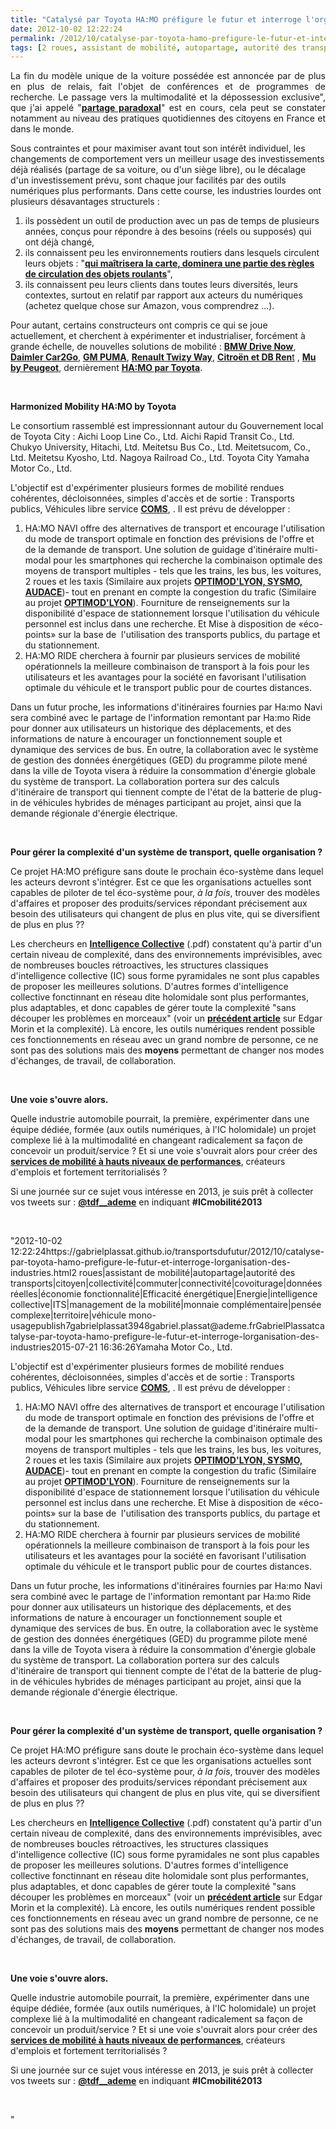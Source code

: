 ```yaml
---
title: "Catalysé par Toyota HA:MO préfigure le futur et interroge l'organisation des industries"
date: 2012-10-02 12:22:24
permalink: /2012/10/catalyse-par-toyota-hamo-prefigure-le-futur-et-interroge-lorganisation-des-industries.html
tags: [2 roues, assistant de mobilité, autopartage, autorité des transports, citoyen, collectivité, commuter, connectivité, covoiturage, données réelles, économie fonctionnalité, Efficacité énergétique, Energie, intelligence collective, ITS, management de la mobilité, monnaie complémentaire, pensée complexe, territoire, véhicule mono-usage]
---
```


<p style="text-align: justify">La fin du modèle unique de la voiture possédée est annoncée par de plus en plus de relais, fait l'objet de conférences et de programmes de recherche. Le passage vers la multimodalité et la dépossession exclusive", que j'ai appelé "<a href="https://gabrielplassat.github.io/transportsdufutur/2012/07/lavenir-de-lautomobile.html"" target=""_blank""><strong>partage paradoxal</strong></a>" est en cours, cela peut se constater notamment au niveau des pratiques quotidiennes des citoyens en France et dans le monde.</p> <p style=""text-align: justify"">Sous contraintes et pour maximiser avant tout son intérêt individuel, les changements de comportement vers un meilleur usage des investissements déjà réalisés (partage de sa voiture, ou d'un siège libre), ou le décalage d'un investissement prévu, sont chaque jour facilités par des outils numériques plus performants. Dans cette course, les industries lourdes ont plusieurs désavantages structurels : </p>   <!--more-->  <ol> <li>ils possèdent un outil de production avec un pas de temps de plusieurs années, conçus pour répondre à des besoins (réels ou supposés) qui ont déjà changé,</li> <li>ils connaissent peu les environnements routiers dans lesquels circulent leurs objets : "<a href="https://gabrielplassat.github.io/transportsdufutur/2012/09/lindustrie-automobile-a-choisi-de-concevoir-developper-et-commercialiser-des-produits-qui-sadaptent-a-tous-les-territoires.html"" target=""_blank""><strong>qui maîtrisera la carte, dominera une partie des règles de circulation des objets roulants</strong></a>",</li> <li>ils connaissent peu leurs clients dans toutes leurs diversités, leurs contextes, surtout en relatif par rapport aux acteurs du numériques (achetez quelque chose sur Amazon, vous comprendrez ...).</li> </ol> <p style=""text-align: justify"">Pour autant, certains constructeurs ont compris ce qui se joue actuellement, et cherchent à expérimenter et industrialiser, forcément à grande échelle, de nouvelles solutions de mobilité : <a href=""https://www.drive-now.com/international?language=en_GB&L=1"" target=""_blank""><strong>BMW Drive Now</strong></a>, <a href=""http://www.car2go.com/"" target=""_blank""><strong>Daimler Car2Go</strong></a>, <a href=""http://wheels.blogs.nytimes.com/2010/03/24/g-m-en-v-sharpening-the-focus-of-future-urban-mobility/"" target=""_blank""><strong>GM PUMA</strong></a>, <a href=""http://www.twizyway.com/"" target=""_blank""><strong>Renault Twizy Way</strong></a>, <a href=""http://www.technologicvehicles.com/fr/actualite-mobilite-verte/1846/500-citroen-c-zero-en-auto-partage-a-berlin-d"" target=""_blank""><strong>Citroën et DB Ren</strong></a><a href=""http://www.technologicvehicles.com/fr/actualite-mobilite-verte/1846/500-citroen-c-zero-en-auto-partage-a-berlin-d"" target=""_blank"">t</a> , <a href=""http://www.mu.peugeot.fr/"" target=""_blank""><strong>Mu by Peugeot</strong></a>, dernièrement <a href=""http://www.stockwatch.com/News/Item.aspx?bid=U-JCN25728-U:TOYOF-20120930&symbol=TOYOF&news_region=U"" target=""_blank""><strong>HA:MO par Toyota</strong></a>.</p> <p> </p> <p><strong>Harmonized Mobility HA:MO by Toyota</strong></p> <p>Le consortium rassemblé est impressionnant autour du Gouvernement local de Toyota City : Aichi Loop Line Co., Ltd. Aichi Rapid Transit Co., Ltd. Chukyo University, Hitachi, Ltd. Meitetsu Bus Co., Ltd. Meitetsucom, Co., Ltd. Meitetsu Kyosho, Ltd. Nagoya Railroad Co., Ltd. Toyota City Yamaha Motor Co., Ltd. </p> <p style=""text-align: justify"">L'objectif est d'expérimenter plusieurs formes de mobilité rendues cohérentes, décloisonnées, simples d'accès et de sortie : Transports publics, Véhicules libre service <a href=""http://www.toyota-body.co.jp/english/products/ev.html"" target=""_blank""><strong>COMS</strong></a>, . Il est prévu de développer :</p> <ol style=""text-align: justify""> <li>HA:MO NAVI offre des alternatives de transport et encourage l'utilisation du mode de transport optimale en fonction des prévisions de l'offre et de la demande de transport. Une solution de guidage d'itinéraire multi-modal pour les smartphones qui recherche la combinaison optimale des moyens de transport multiples - tels que les trains, les bus, les voitures, 2 roues et les taxis (Similaire aux projets <a href="https://gabrielplassat.github.io/transportsdufutur/2012/09/5-projets-retenus-dans-la-cadre-de-lami-mobilite-quotidienne-et-acheminement-final-des-marchandises.html"" target=""_blank""><strong>OPTIMOD'LYON, SYSMO, AUDACE</strong></a>)- tout en prenant en compte la congestion du trafic (Similaire au projet <a href="https://gabrielplassat.github.io/transportsdufutur/2012/09/5-projets-retenus-dans-la-cadre-de-lami-mobilite-quotidienne-et-acheminement-final-des-marchandises.html"" target=""_blank""><strong>OPTIMOD'LYON</strong></a>). Fourniture de renseignements sur la disponibilité d'espace de stationnement lorsque l'utilisation du véhicule personnel est inclus dans une recherche. Et Mise à disposition de «éco-points» sur la base de  l'utilisation des transports publics, du partage et du stationnement.</li> <li>HA:MO RIDE cherchera à fournir par plusieurs services de mobilité opérationnels la meilleure combinaison de transport à la fois pour les utilisateurs et les avantages pour la société en favorisant l'utilisation optimale du véhicule et le transport public pour de courtes distances.</li> </ol> <p style=""text-align: justify"">Dans un futur proche, les informations d'itinéraires fournies par Ha:mo Navi sera combiné avec le partage de l'information remontant par Ha:mo Ride pour donner aux utilisateurs un historique des déplacements, et des informations de nature à encourager un fonctionnement souple et dynamique des services de bus. En outre, la collaboration avec le système de gestion des données énergétiques (GED) du programme pilote mené dans la ville de Toyota visera à réduire la consommation d'énergie globale du système de transport. La collaboration portera sur des calculs d'itinéraire de transport qui tiennent compte de l'état ​​de la batterie de plug-in de véhicules hybrides de ménages participant au projet, ainsi que la demande régionale d'énergie électrique.</p> <p style=""text-align: justify""> </p> <p style=""text-align: justify""><strong>Pour gérer la complexité d'un système de transport, quelle organisation ?</strong></p> <p style=""text-align: justify"">Ce projet HA:MO préfigure sans doute le prochain éco-système dans lequel les acteurs devront s'intégrer. Est ce que les organisations actuelles sont capables de piloter de tel éco-système pour, <em>à la fois</em>, trouver des modèles d'affaires et proposer des produits/services répondant précisement aux besoin des utilisateurs qui changent de plus en plus vite, qui se diversifient de plus en plus ??</p> <p style=""text-align: justify"">Les chercheurs en <a href=""http://www.thetransitioner.org/Intelligence_Collective_Revolution_Invisible_JFNoubel.pdf"" target=""_blank""><strong>Intelligence Collective</strong></a> (.pdf) constatent qu'à partir d'un certain niveau de complexité, dans des environnements imprévisibles, avec de nombreuses boucles rétroactives, les structures classiques d'intelligence collective (IC) sous forme pyramidales ne sont plus capables de proposer les meilleures solutions. D'autres formes d'intelligence collective fonctinnant en réseau dite holomidale sont plus performantes, plus adaptables, et donc capables de gérer toute la complexité "sans découper les problèmes en morceaux" (voir un <a href="https://gabrielplassat.github.io/transportsdufutur/2011/04/metanote-tdf-11-transports-mobilites-introduction-a-la-pensee-complexe.html"" target=""_blank""><strong>précédent article</strong></a> sur Edgar Morin et la complexité). Là encore, les outils numériques rendent possible ces fonctionnements en réseau avec un grand nombre de personne, ce ne sont pas des solutions mais des <strong>moyens</strong> permettant de changer nos modes d'échanges, de travail, de collaboration.</p> <p style=""text-align: justify""> </p> <p style=""text-align: justify""><strong>Une voie s'ouvre alors.</strong> </p> <p style=""text-align: justify"">Quelle industrie automobile pourrait, la première, expérimenter dans une équipe dédiée, formée (aux outils numériques, à l'IC holomidale) un projet complexe lié à la multimodalité en changeant radicalement sa façon de concevoir un produit/service ? Et si une voie s'ouvrait alors pour créer des <a href="https://gabrielplassat.github.io/transportsdufutur/2012/09/les-transports-et-la-technologie.html"" target=""_blank""><strong>services de mobilité à hauts niveaux de performances</strong></a>, créateurs d'emplois et fortement territorialisés ? </p> <p style=""text-align: justify"">Si une journée sur ce sujet vous intéresse en 2013, je suis prêt à collecter vos tweets sur : <a href=""https://twitter.com/TdF__ademe"" target=""_blank""><strong>@tdf__ademe</strong></a> en indiquant <strong>#ICmobilité2013</strong></p> <p> </p>"2012-10-02 12:22:24https://gabrielplassat.github.io/transportsdufutur/2012/10/catalyse-par-toyota-hamo-prefigure-le-futur-et-interroge-lorganisation-des-industries.html2 roues|assistant de mobilité|autopartage|autorité des transports|citoyen|collectivité|commuter|connectivité|covoiturage|données réelles|économie fonctionnalité|Efficacité énergétique|Energie|intelligence collective|ITS|management de la mobilité|monnaie complémentaire|pensée complexe|territoire|véhicule mono-usagepublish7gabrielplassat3948gabriel.plassat@ademe.frGabrielPlassatcatalyse-par-toyota-hamo-prefigure-le-futur-et-interroge-lorganisation-des-industries2015-07-21 16:36:26Yamaha Motor Co., Ltd. </p> <p style=""text-align: justify"">L'objectif est d'expérimenter plusieurs formes de mobilité rendues cohérentes, décloisonnées, simples d'accès et de sortie : Transports publics, Véhicules libre service <a href=""http://www.toyota-body.co.jp/english/products/ev.html"" target=""_blank""><strong>COMS</strong></a>, . Il est prévu de développer :</p> <ol style=""text-align: justify""> <li>HA:MO NAVI offre des alternatives de transport et encourage l'utilisation du mode de transport optimale en fonction des prévisions de l'offre et de la demande de transport. Une solution de guidage d'itinéraire multi-modal pour les smartphones qui recherche la combinaison optimale des moyens de transport multiples - tels que les trains, les bus, les voitures, 2 roues et les taxis (Similaire aux projets <a href="https://gabrielplassat.github.io/transportsdufutur/2012/09/5-projets-retenus-dans-la-cadre-de-lami-mobilite-quotidienne-et-acheminement-final-des-marchandises.html"" target=""_blank""><strong>OPTIMOD'LYON, SYSMO, AUDACE</strong></a>)- tout en prenant en compte la congestion du trafic (Similaire au projet <a href="https://gabrielplassat.github.io/transportsdufutur/2012/09/5-projets-retenus-dans-la-cadre-de-lami-mobilite-quotidienne-et-acheminement-final-des-marchandises.html"" target=""_blank""><strong>OPTIMOD'LYON</strong></a>). Fourniture de renseignements sur la disponibilité d'espace de stationnement lorsque l'utilisation du véhicule personnel est inclus dans une recherche. Et Mise à disposition de «éco-points» sur la base de  l'utilisation des transports publics, du partage et du stationnement.</li> <li>HA:MO RIDE cherchera à fournir par plusieurs services de mobilité opérationnels la meilleure combinaison de transport à la fois pour les utilisateurs et les avantages pour la société en favorisant l'utilisation optimale du véhicule et le transport public pour de courtes distances.</li> </ol> <p style=""text-align: justify"">Dans un futur proche, les informations d'itinéraires fournies par Ha:mo Navi sera combiné avec le partage de l'information remontant par Ha:mo Ride pour donner aux utilisateurs un historique des déplacements, et des informations de nature à encourager un fonctionnement souple et dynamique des services de bus. En outre, la collaboration avec le système de gestion des données énergétiques (GED) du programme pilote mené dans la ville de Toyota visera à réduire la consommation d'énergie globale du système de transport. La collaboration portera sur des calculs d'itinéraire de transport qui tiennent compte de l'état ​​de la batterie de plug-in de véhicules hybrides de ménages participant au projet, ainsi que la demande régionale d'énergie électrique.</p> <p style=""text-align: justify""> </p> <p style=""text-align: justify""><strong>Pour gérer la complexité d'un système de transport, quelle organisation ?</strong></p> <p style=""text-align: justify"">Ce projet HA:MO préfigure sans doute le prochain éco-système dans lequel les acteurs devront s'intégrer. Est ce que les organisations actuelles sont capables de piloter de tel éco-système pour, <em>à la fois</em>, trouver des modèles d'affaires et proposer des produits/services répondant précisement aux besoin des utilisateurs qui changent de plus en plus vite, qui se diversifient de plus en plus ??</p> <p style=""text-align: justify"">Les chercheurs en <a href=""http://www.thetransitioner.org/Intelligence_Collective_Revolution_Invisible_JFNoubel.pdf"" target=""_blank""><strong>Intelligence Collective</strong></a> (.pdf) constatent qu'à partir d'un certain niveau de complexité, dans des environnements imprévisibles, avec de nombreuses boucles rétroactives, les structures classiques d'intelligence collective (IC) sous forme pyramidales ne sont plus capables de proposer les meilleures solutions. D'autres formes d'intelligence collective fonctinnant en réseau dite holomidale sont plus performantes, plus adaptables, et donc capables de gérer toute la complexité "sans découper les problèmes en morceaux" (voir un <a href="https://gabrielplassat.github.io/transportsdufutur/2011/04/metanote-tdf-11-transports-mobilites-introduction-a-la-pensee-complexe.html"" target=""_blank""><strong>précédent article</strong></a> sur Edgar Morin et la complexité). Là encore, les outils numériques rendent possible ces fonctionnements en réseau avec un grand nombre de personne, ce ne sont pas des solutions mais des <strong>moyens</strong> permettant de changer nos modes d'échanges, de travail, de collaboration.</p> <p style=""text-align: justify""> </p> <p style=""text-align: justify""><strong>Une voie s'ouvre alors.</strong> </p> <p style=""text-align: justify"">Quelle industrie automobile pourrait, la première, expérimenter dans une équipe dédiée, formée (aux outils numériques, à l'IC holomidale) un projet complexe lié à la multimodalité en changeant radicalement sa façon de concevoir un produit/service ? Et si une voie s'ouvrait alors pour créer des <a href="https://gabrielplassat.github.io/transportsdufutur/2012/09/les-transports-et-la-technologie.html"" target=""_blank""><strong>services de mobilité à hauts niveaux de performances</strong></a>, créateurs d'emplois et fortement territorialisés ? </p> <p style=""text-align: justify"">Si une journée sur ce sujet vous intéresse en 2013, je suis prêt à collecter vos tweets sur : <a href=""https://twitter.com/TdF__ademe"" target=""_blank""><strong>@tdf__ademe</strong></a> en indiquant <strong>#ICmobilité2013</strong></p> <p> </p>"
